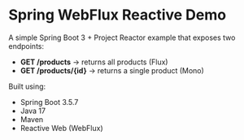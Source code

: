 # Spring WebFlux Reactive Demo

A simple Spring Boot 3 + Project Reactor example that exposes two endpoints:

- **GET /products** → returns all products (Flux)
- **GET /products/{id}** → returns a single product (Mono)

Built using:
- Spring Boot 3.5.7
- Java 17
- Maven
- Reactive Web (WebFlux)
